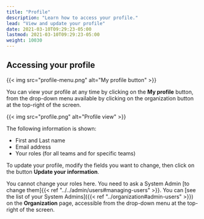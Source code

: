 ```yaml
---
title: "Profile"
description: "Learn how to access your profile."
lead: "View and update your profile"
date: 2021-03-10T09:29:23-05:00
lastmod: 2021-03-10T09:29:23-05:00
weight: 10030
---
```


## Accessing your profile

{{< img src="profile-menu.png" alt="My profile button" >}}

You can view your profile at any time by clicking on the **My profile** button, from the drop-down menu available by clicking
on the organization button at the top-right of the screen.

{{< img src="profile.png" alt="Profile view" >}}

The following information is shown:

- First and Last name
- Email address
- Your roles (for all teams and for specific teams)

To update your profile, modify the fields you want to change, then click on the button **Update your information**.

You cannot change your roles here. You need to ask a System Admin [to change them]{{< ref "../../admin/users#managing-users" >}}.
You can [see the list of your System Admins]({{< ref "../organization#admin-users" >}}) on the **Organization** page, accessible
from the drop-down menu at the top-right of the screen.
